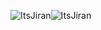 <div style='display:flex;align-items:center;'>
<p><img align="center" src="https://leetcard.jacoblin.cool/ItsJiran?ext=contest" alt="ItsJiran" /></p>
<p><img align="center" src="https://github-readme-streak-stats.herokuapp.com/?user=ItsJiran&theme=dark" alt="ItsJiran" /></p>
</div>
